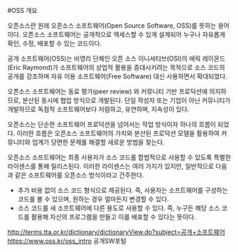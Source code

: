 #OSS 개요

오픈소스란 원래 오픈소스 소프트웨어(Open Source Software, OSS)를 뜻하는 용어이다. 
오픈소스 소프트웨어는 공개적으로 액세스할 수 있게 설계되어 누구나 자유롭게 확인, 수정, 배포할 수 있는 코드이다.

공개 소프트웨어(OSS)는 비영리 단체인 오픈 소스 이니셔티브(OSI)의 에릭 레이몬드(Eric Raymond)가 소프트웨어의 상업적 활용을 증대시키려는 목적으로 소스 코드의 공개를 강조하며 자유 이용 소프트웨어(Free Software) 대신 사용하면서 확대되었다. 

오픈소스 소프트웨어는 동료 평가(peer review) 와 커뮤니티 기반 프로덕션에 의지하므로, 분산된 동시에 협업 방식으로 개발된다. 단일 작성자 또는 기업이 아닌 커뮤니티가 개발하므로 독점적 소프트웨어보다 저렴하고, 유연하며, 지속성이 있다.

오픈소스는 단순한 소프트웨어 프로덕션을 넘어서는 작업 방식이자 하나의 흐름이 되었다. 이러한 흐름은 오픈소스 소프트웨어의 가치와 분산된 프로덕션 모델을 활용하여 커뮤니티와 업계가 당면한 문제를 해결할 새로운 방법을 찾는다.

오픈소스 소프트웨어는 최종 사용자가 소스 코드를 합법적으로 사용할 수 있도록 특별한 라이센스를 통해 릴리스된다. 이러한 라이센스는 여러 가지가 있지만, 일반적으로 다음과 같은 소프트웨어를 오픈소스 방식이라고 간주한다.

- 추가 비용 없이 소스 코드 형식으로 제공된다. 즉, 사용자는 소프트웨어를 구성하는 코드를 볼 수 있으며, 원하는 경우 얼마든지 변경할 수 있다.
- 소스 코드를 새 소프트웨어에 다른 용도로 사용할 수 있다. 즉, 누구든 해당 소스 코드를 활용해 자신의 프로그램을 만들고 이를 배포할 수 있다는 뜻이다.

http://terms.tta.or.kr/dictionary/dictionaryView.do?subject=공개+소프트웨어
https://www.oss.kr/oss_intro 공개SW포털
